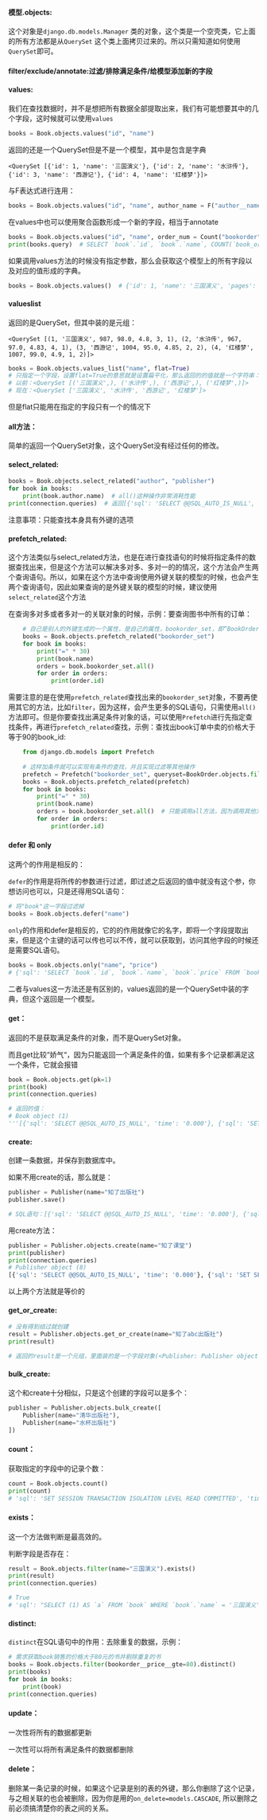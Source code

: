 #### 模型.objects:

这个对象是`django.db.models.Manager` 类的对象，这个类是一个空壳类，它上面的所有方法都是从`QuerySet` 这个类上面拷贝过来的。所以只需知道如何使用`QuerySet`即可。

#### filter/exclude/annotate:过滤/排除满足条件/给模型添加新的字段



#### values:

我们在查找数据时，并不是想把所有数据全部提取出来，我们有可能想要其中的几个字段，这时候就可以使用`values`

```python
books = Book.objects.values("id", "name")
```

返回的还是一个QuerySet但是不是一个模型，其中是包含是字典

`<QuerySet [{'id': 1, 'name': '三国演义'}, {'id': 2, 'name': '水浒传'}, {'id': 3, 'name': '西游记'}, {'id': 4, 'name': '红楼梦'}]>`

与F表达式进行连用：

```python
books = Book.objects.values("id", "name", author_name = F("author__name"))  # 自定义的名字不能与模型上的本身Field有冲突，所以不能命名为author
```

在values中也可以使用聚合函数形成一个新的字段，相当于annotate

```python
books = Book.objects.values("id", "name", order_num = Count("bookorder"))
print(books.query)  # SELECT `book`.`id`, `book`.`name`, COUNT(`book_order`.`id`) AS `order_num` FROM `book` LEFT OUTER JOIN `book_order` ON (`book`.`id` = `book_order`.`book_id`) GROUP BY `book`.`id` ORDER BY NULL
```

如果调用values方法的时候没有指定参数，那么会获取这个模型上的所有字段以及对应的值形成的字典。

```python
books = Book.objects.values()  # {'id': 1, 'name': '三国演义', 'pages': 987, 'price': 98.0, 'rating': 4.8, 'author_id': 3, 'publisher_id': 1}
```

#### valueslist

返回的是QuerySet，但其中装的是元组：

`<QuerySet [(1, '三国演义', 987, 98.0, 4.8, 3, 1), (2, '水浒传', 967, 97.0, 4.83, 4, 1), (3, '西游记', 1004, 95.0, 4.85, 2, 2), (4, '红楼梦', 1007, 99.0, 4.9, 1, 2)]>`

```python
books = Book.objects.values_list("name", flat=True)
# 只指定一个字段，设置flat=True的意思就是设置扁平化，那么返回的的值就是一个字符串：
# 以前：<QuerySet [('三国演义',), ('水浒传',), ('西游记',), ('红楼梦',)]>
# 现在：<QuerySet ['三国演义', '水浒传', '西游记', '红楼梦']>
```

但是flat只能用在指定的字段只有一个的情况下



#### all方法：

简单的返回一个QuerySet对象，这个QuerySet没有经过任何的修改。



#### select_related:

```python
books = Book.objects.select_related("author", "publisher")
for book in books:
    print(book.author.name)  # all()这种操作非常消耗性能
print(connection.queries)  # 返回[{'sql': 'SELECT @@SQL_AUTO_IS_NULL', 'time': '0.000'}, {'sql': 'SET SESSION TRANSACTION ISOLATION LEVEL READ COMMITTED', 'time': '0.000'}, {'sql': 'SELECT `book`.`id`, `book`.`name`, `book`.`pages`, `book`.`price`, `book`.`rating`, `book`.`author_id`, `book`.`publisher_id`, `author`.`id`, `author`.`name`, `author`.`age`, `author`.`email`, `publisher`.`id`, `publisher`.`name` FROM `book` INNER JOIN `author` ON (`book`.`author_id` = `author`.`id`) INNER JOIN `publisher` ON (`book`.`publisher_id` = `publisher`.`id`)', 'time': '0.000'}]
```

注意事项：只能查找本身具有外键的选项



#### prefetch_related:

这个方法类似与select_related方法，也是在进行查找语句的时候将指定条件的数据查找出来，但是这个方法可以解决多对多、多对一的的情况，这个方法会产生两个查询语句。所以，如果在这个方法中查询使用外键关联的模型的时候，也会产生两个查询语句，因此如果查询的是外键关联的模型的时候，建议使用`select_related`这个方法

在查询多对多或者多对一的关联对象的时候，示例：要查询图书中所有的订单：

```python
    # 自己是别人的外键生成的一个属性，是自己的属性，bookorder_set，即“BookOrder”小写+“_set”
    books = Book.objects.prefetch_related("bookorder_set")
    for book in books:
        print("=" * 30)
        print(book.name)
        orders = book.bookorder_set.all()
        for order in orders:
            print(order.id)
```

需要注意的是在使用`prefetch_related`查找出来的`bookorder_set`对象，不要再使用其它的方法，比如`filter`，因为这样，会产生更多的SQL语句，只需使用`all()`方法即可。但是你要查找出满足条件对象的话，可以使用`Prefetch`进行先指定查找条件，再进行`prefetch_related`查找，示例：查找出book订单中卖的价格大于等于90的book_id:

```python
    from django.db.models import Prefetch
    
    # 这样加条件就可以实现有条件的查找，并且实现过滤等其他操作
    prefetch = Prefetch("bookorder_set", queryset=BookOrder.objects.filter(price__gte=90))
    books = Book.objects.prefetch_related(prefetch)
    for book in books:
        print("=" * 30)
        print(book.name)
        orders = book.bookorder_set.all()  # 只能调用all方法，因为调用其他方法的时候前面所做的功亏一篑
        for order in orders:
            print(order.id)
```



#### defer 和 only

这两个的作用是相反的：

`defer`的作用是将所传的参数进行过滤，即过滤之后返回的值中就没有这个参，你想访问也可以，只是还得用SQL语句：

```python
# 将"book"这一字段过滤掉
books = Book.objects.defer("name")
```

`only`的作用和defer是相反的，它的的作用就像它的名字，即将一个字段提取出来，但是这个主键的话可以传也可以不传，就可以获取到，访问其他字段的时候还是需要SQL语句。

```python
books = Book.objects.only("name", "price")
# {'sql': 'SELECT `book`.`id`, `book`.`name`, `book`.`price` FROM `book`', 'time': '0.000'}]
```

二者与values这一方法还是有区别的，values返回的是一个QuerySet中装的字典，但这个返回是一个模型。



#### get：

返回的不是获取满足条件的对象，而不是QuerySet对象。

而且get比较“娇气“，因为只能返回一个满足条件的值，如果有多个记录都满足这一个条件，它就会报错

```python
book = Book.objects.get(pk=1)
print(book)
print(connection.queries)

# 返回的值：
# Book object (1)
'''[{'sql': 'SELECT @@SQL_AUTO_IS_NULL', 'time': '0.000'}, {'sql': 'SET SESSION TRANSACTION ISOLATION LEVEL READ COMMITTED', 'time': '0.000'}, {'sql': 'SELECT `book`.`id`, `book`.`name`, `book`.`pages`, `book`.`price`, `book`.`rating`, `book`.`author_id`, `book`.`publisher_id` FROM `book` WHERE `book`.`id` = 1 LIMIT 21', 'time': '0.000'}]'''
```



#### create:

创建一条数据，并保存到数据库中。

如果不用create的话，那么就是：

```python
publisher = Publisher(name="知了出版社")
publisher.save()

# SQL语句：[{'sql': 'SELECT @@SQL_AUTO_IS_NULL', 'time': '0.000'}, {'sql': 'SET SESSION TRANSACTION ISOLATION LEVEL READ COMMITTED', 'time': '0.000'}, {'sql': "INSERT INTO `publisher` (`name`) VALUES ('知了出版社')", 'time': '0.000'}]
```

用create方法：

```python
publisher = Publisher.objects.create(name="知了课堂")
print(publisher)
print(connection.queries)
# Publisher object (8)
[{'sql': 'SELECT @@SQL_AUTO_IS_NULL', 'time': '0.000'}, {'sql': 'SET SESSION TRANSACTION ISOLATION LEVEL READ COMMITTED', 'time': '0.000'}, {'sql': "INSERT INTO `publisher` (`name`) VALUES ('知了课堂')", 'time': '0.000'}]
```

以上两个方法就是等价的



#### get_or_create:

```python
# 没有得到结过就创建
result = Publisher.objects.get_or_create(name="知了abc出版社")
print(result)

# 返回的result是一个元组，里面装的是一个字段对象(<Publisher: Publisher object (9)>, False),True或者False代表的就是有没有创建新的一个字段
```



#### bulk_create:

这个和create十分相似，只是这个创建的字段可以是多个：

```python
publisher = Publisher.objects.bulk_create([
    Publisher(name="清华出版社"),
    Publisher(name="水杯出版社")
])
```



#### count：

获取指定的字段中的记录个数：

```python
count = Book.objects.count()
print(count)
# 'sql': 'SET SESSION TRANSACTION ISOLATION LEVEL READ COMMITTED', 'time': '0.000'}, {'sql': 'SELECT COUNT(*) AS `__count` FROM `book`', 'time': '0.000'
```



#### exists：

这一个方法做判断是最高效的。

判断字段是否存在：

```python
result = Book.objects.filter(name="三国演义").exists()
print(result)
print(connection.queries)

# True
# 'sql': "SELECT (1) AS `a` FROM `book` WHERE `book`.`name` = '三国演义' LIMIT 1

```



#### distinct:

`distinct`在SQL语句中的作用：去除重复的数据，示例：

```python
# 需求获取book销售的价格大于80元的书并剔除重复的书
books = Book.objects.filter(bookorder__price__gte=80).distinct()
print(books)
for book in books:
    print(book)
print(connection.queries)
```

#### update：

一次性将所有的数据都更新

一次性可以将所有满足条件的数据都删除

#### delete：

删除某一条记录的时候，如果这个记录是别的表的外键，那么你删除了这个记录，与之相关联的也会被删除，因为你是用的`on_delete=models.CASCADE`, 所以删除之前必须搞清楚你的表之间的关系。

